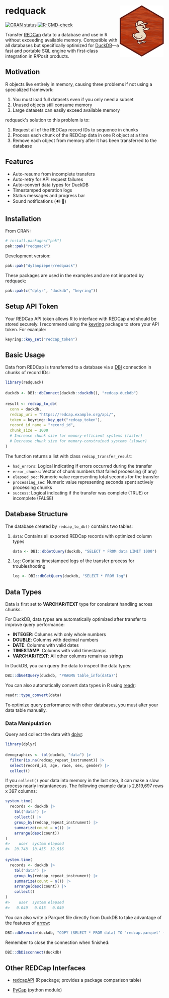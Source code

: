 # redquack <img src="man/figures/redquack-hex.png" align="right" width="140"/>

[![CRAN status](https://www.r-pkg.org/badges/version/redquack)](https://cran.r-pkg.org/package=redquack) [![R-CMD-check](https://github.com/dylanpieper/redquack/actions/workflows/R-CMD-check.yaml/badge.svg)](https://github.com/dylanpieper/redquack/actions/workflows/R-CMD-check.yaml)

Transfer [REDCap](https://www.project-redcap.org/) data to a database and use in R without exceeding available memory. Compatible with all databases but specifically optimized for [DuckDB](https://duckdb.org/)—a fast and portable SQL engine with first-class integration in R/Posit products.

## Motivation

R objects live entirely in memory, causing three problems if not using a specialized framework:

1.  You must load full datasets even if you only need a subset
2.  Unused objects still consume memory
3.  Large datasets can easily exceed available memory

redquack's solution to this problem is to:

1.  Request all of the REDCap record IDs to sequence in chunks
2.  Process each chunk of the REDCap data in one R object at a time
3.  Remove each object from memory after it has been transferred to the database

## Features

-   Auto-resume from incomplete transfers
-   Auto-retry for API request failures
-   Auto-convert data types for DuckDB
-   Timestamped operation logs
-   Status messages and progress bar
-   Sound notifications (🔊 🦆)

## Installation

From CRAN:

``` r
# install.packages("pak")
pak::pak("redquack")
```

Development version:

``` r
pak::pak("dylanpieper/redquack")
```

These packages are used in the examples and are not imported by redquack:

``` r
pak::pak(c("dplyr", "duckdb", "keyring"))
```

## Setup API Token

Your REDCap API token allows R to interface with REDCap and should be stored securely. I recommend using the [keyring](https://keyring.r-lib.org) package to store your API token. For example:

``` r
keyring::key_set("redcap_token")
```

## Basic Usage

Data from REDCap is transferred to a database via a [DBI](https://dbi.r-dbi.org) connection in chunks of record IDs:

``` r
library(redquack)

duckdb <- DBI::dbConnect(duckdb::duckdb(), "redcap.duckdb")

result <- redcap_to_db(
  conn = duckdb,
  redcap_uri = "https://redcap.example.org/api/",
  token = keyring::key_get("redcap_token"),
  record_id_name = "record_id",
  chunk_size = 1000  
  # Increase chunk size for memory-efficient systems (faster)
  # Decrease chunk size for memory-constrained systems (slower)
)
```

The function returns a list with class `redcap_transfer_result`:

-   `had_errors`: Logical indicating if errors occurred during the transfer
-   `error_chunks`: Vector of chunk numbers that failed processing (if any)
-   `elapsed_sec`: Numeric value representing total seconds for the transfer
-   `processing_sec`: Numeric value representing seconds spent actively processing chunks
-   `success`: Logical indicating if the transfer was complete (TRUE) or incomplete (FALSE)

## Database Structure

The database created by `redcap_to_db()` contains two tables:

1.  `data`: Contains all exported REDCap records with optimized column types

    ``` r
    data <- DBI::dbGetQuery(duckdb, "SELECT * FROM data LIMIT 1000")
    ```

2.  `log`: Contains timestamped logs of the transfer process for troubleshooting

    ``` r
    log <- DBI::dbGetQuery(duckdb, "SELECT * FROM log")
    ```

## Data Types

Data is first set to **VARCHAR/TEXT** type for consistent handling across chunks.

For DuckDB, data types are automatically optimized after transfer to improve query performance:

-   **INTEGER**: Columns with only whole numbers
-   **DOUBLE**: Columns with decimal numbers
-   **DATE**: Columns with valid dates
-   **TIMESTAMP**: Columns with valid timestamps
-   **VARCHAR/TEXT**: All other columns remain as strings

In DuckDB, you can query the data to inspect the data types:

``` r
DBI::dbGetQuery(duckdb, "PRAGMA table_info(data)")
```

You can also automatically convert data types in R using [readr](#0):

``` r
readr::type_convert(data)
```

To optimize query performance with other databases, you must alter your data table manually.

### Data Manipulation

Query and collect the data with [dplyr](https://dplyr.tidyverse.org):

``` r
library(dplyr)

demographics <- tbl(duckdb, "data") |>
  filter(is.na(redcap_repeat_instrument)) |>
  select(record_id, age, race, sex, gender) |>
  collect()
```

If you `collect()` your data into memory in the last step, it can make a slow process nearly instantaneous. The following example data is 2,819,697 rows x 397 columns:

``` r
system.time(
  records <- duckdb |>
    tbl("data") |>
    collect() |>
    group_by(redcap_repeat_instrument) |>
    summarize(count = n()) |>
    arrange(desc(count)) 
)
#>    user  system elapsed
#>  20.748  10.455  32.916

system.time(
  records <- duckdb |>
    tbl("data") |>
    group_by(redcap_repeat_instrument) |>
    summarize(count = n()) |>
    arrange(desc(count)) |>
    collect()
)
#>    user  system elapsed
#>   0.040   0.015   0.040
```

You can also write a Parquet file directly from DuckDB to take advantage of the features of [arrow](https://arrow.apache.org/docs/r/):

``` r
DBI::dbExecute(duckdb, "COPY (SELECT * FROM data) TO 'redcap.parquet' (FORMAT PARQUET)")
```

Remember to close the connection when finished:

``` r
DBI::dbDisconnect(duckdb)
```

## Other REDCap Interfaces

-   [redcapAPI](https://github.com/vubiostat/redcapAPI) (R package; provides a package comparison table)

-   [PyCap](https://redcap-tools.github.io/PyCap/) (python module)
